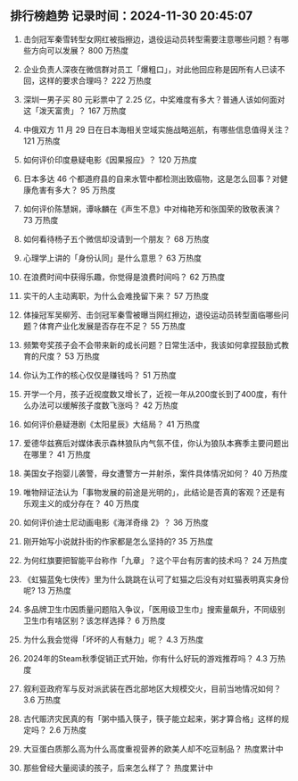 
## 排行榜趋势 记录时间：2024-11-30 20:45:07
  
  1. 击剑冠军秦雪转型女网红被指擦边，退役运动员转型需要注意哪些问题？有哪些方向可以发展？ 800 万热度
    
  2. 企业负责人深夜在微信群对员工「爆粗口」，对此他回应称是因所有人已读不回，这样的要求合理吗？ 222 万热度
    
  3. 深圳一男子买 80 元彩票中了 2.25 亿，中奖难度有多大？普通人该如何面对这「泼天富贵」？ 167 万热度
    
  4. 中俄双方 11 月 29 日在日本海相关空域实施战略巡航，有哪些信息值得关注？ 121 万热度
    
  5. 如何评价印度悬疑电影《因果报应》？ 120 万热度
    
  6. 日本多达 46 个都道府县的自来水管中都检测出致癌物，这是怎么回事？对健康危害有多大？ 95 万热度
    
  7. 如何评价陈慧娴，谭咏麟在《声生不息》中对梅艳芳和张国荣的致敬表演？ 73 万热度
    
  8. 如何看待杨子五个微信却没请到一个朋友？ 68 万热度
    
  9. 心理学上讲的「身份认同」是什么意思？ 63 万热度
    
  10. 在浪费时间中获得乐趣，你觉得是浪费时间吗？ 62 万热度
    
  11. 实干的人主动离职，为什么会难挽留下来？ 57 万热度
    
  12. 体操冠军吴柳芳、击剑冠军秦雪被曝当网红擦边，退役运动员转型面临哪些问题？体育产业化发展是否存在不足？ 55 万热度
    
  13. 频繁夸奖孩子会不会带来新的成长问题？日常生活中，我该如何拿捏鼓励式教育的尺度？ 53 万热度
    
  14. 你认为工作的核心仅仅是赚钱吗？ 51 万热度
    
  15. 开学一个月，孩子近视度数又增长了，近视一年从200度长到了400度，有什么办法可以缓解孩子度数飞涨吗？ 42 万热度
    
  16. 如何评价悬疑港剧《太阳星辰》大结局？ 41 万热度
    
  17. 爱德华兹赛后对媒体表示森林狼队内气氛不佳，你认为狼队本赛季主要问题出在哪里？ 41 万热度
    
  18. 美国女子抱婴儿袭警，母女遭警方一并射杀，案件具体情况如何？ 40 万热度
    
  19. 唯物辩证法认为「事物发展的前途是光明的」，此结论是否真的客观？还是有乐观主义的成分存在？ 40 万热度
    
  20. 如何评价迪士尼动画电影《海洋奇缘 2》？ 36 万热度
    
  21. 刚开始写小说就扑街的作家都是怎么坚持的? 35 万热度
    
  22. 为何红旗要把智能平台称作「九章」？这个平台有厉害的技术吗？ 24 万热度
    
  23. 《虹猫蓝兔七侠传》里为什么跳跳在认可了虹猫之后没有对虹猫表明真实身份呢? 13 万热度
    
  24. 多品牌卫生巾因质量问题陷入争议，「医用级卫生巾」搜索量飙升，不同级别卫生巾有啥区别？该怎样选择？ 6 万热度
    
  25. 为什么我会觉得「坏坏的人有魅力」呢？ 4.3 万热度
    
  26. 2024年的Steam秋季促销正式开始，你有什么好玩的游戏推荐吗？ 4.3 万热度
    
  27. 叙利亚政府军与反对派武装在西北部地区大规模交火，目前当地情况如何？ 3.6 万热度
    
  28. 古代赈济灾民真的有「粥中插入筷子，筷子能立起来，粥才算合格」这样的规定吗？ 2.6 万热度
    
  29. 大豆蛋白质那么高为什么高度重视营养的欧美人却不吃豆制品？ 热度累计中
    
  30. 那些曾经大量阅读的孩子，后来怎么样了？ 热度累计中
    